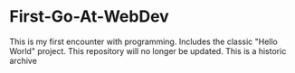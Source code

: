 # First-Go-At-WebDev
This is my first encounter with programming. Includes the classic "Hello World" project.
This repository will no longer be updated. This is a historic archive
